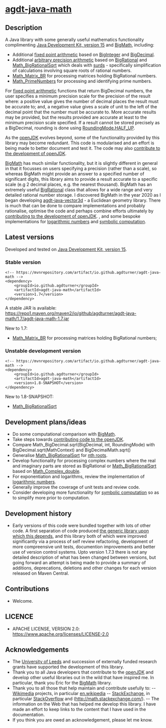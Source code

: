# [agdt-java-math](https://github.com/agdturner/agdt-java-math)

## Description
A Java library with some generally useful mathematics functionality complimenting [Java Development Kit, version 15](https://openjdk.java.net/projects/jdk/15/) and [BigMath](https://github.com/eobermuhlner/big-math), including:
- Additional [fixed point arithmetic](https://en.wikipedia.org/wiki/Fixed-point_arithmetic) based on [BigInteger](https://docs.oracle.com/en/java/javase/15/docs/api/java.base/java/math/BigInteger.html) and [BigDecimal](https://docs.oracle.com/en/java/javase/15/docs/api/java.base/java/math/BigDecimal.html).
- Additional [arbitrary precision arithmetic](https://en.wikipedia.org/wiki/Arbitrary-precision_arithmetic) based on [BigRational](https://github.com/eobermuhlner/big-math/blob/master/ch.obermuhlner.math.big/src/main/java/ch/obermuhlner/math/big/BigRational.java) and [Math_BigRationalSqrt](https://github.com/agdturner/agdt-java-math/blob/master/src/main/java/uk/ac/leeds/ccg/math/Math_BigRationalSqrt.java) which deals with [surds](https://en.wikipedia.org/wiki/Nth_root) - specifically simplification of calculations involving square roots of rational numbers.
- [Math_Matrix_BR](https://github.com/agdturner/agdt-java-math/blob/master/src/main/java/uk/ac/leeds/ccg/math/matrices/Math_Matrix_BR.java) for processing matrices holding BigRational numbers.
- [Math_PrimeNumbers](https://github.com/agdturner/agdt-java-math/blob/master/src/main/java/uk/ac/leeds/ccg/math/primes/Math_PrimeNumbers.java) for processing and identifying prime numbers.

For [fixed point arithmetic](https://en.wikipedia.org/wiki/Fixed-point_arithmetic) functions that return BigDecimal numbers, the user specifies a minimum precision scale for the precision of the result where: a positive value gives the number of decimal places the result must be accurate to; and, a negative value gives a scale of unit to the left of the decimal point that the number must be accurate to. More accurate results may be provided, but the results provided are accurate at least to the minimum precision scale specified. If a result cannot be stored precisely as a BigDecimal, rounding is done using [RoundingMode.HALF_UP](https://docs.oracle.com/en/java/javase/15/docs/api/java.base/java/math/RoundingMode.html#HALF_UP).

As the [openJDK](https://openjdk.java.net/) evolves beyond, some of the functionality provided by this library may become redundant. This code is modularised and an effort is being made to better document and test it. The code may also [contribute to the development of openJDK](https://openjdk.java.net/contribute/). 

[BigMath](https://github.com/eobermuhlner/big-math) has much similar functionality, but it is slightly different in general in that it focusses on users specifying a precision (rather than a scale), so whereas BigMath might provide an answer to a specified number of significant digits, this library aims to provide a result accurate to a specific scale (e.g 2 decimal places, e.g. the nearest thousand). BigMath has an extremely useful [BigRational](https://github.com/eobermuhlner/big-math/blob/master/ch.obermuhlner.math.big/src/main/java/ch/obermuhlner/math/big/BigRational.java) class that allows for a wide range and very detailed rational number storage. I discovered BigMath in the year 2020 as I began developing [agdt-java-vector3d](https://github.com/agdturner/agdt-java-vector3d) - a Euclidean geometry library. There is much that can be done to compare implementations and probably rationalise, optimise the code and perhaps combine efforts ultimately by [contributing to the development of openJDK](https://openjdk.java.net/contribute/).  , and some bespoke implementations for [logarithmic numbers](https://en.wikipedia.org/wiki/Logarithmic_number_system) and [symbolic computation](https://en.wikipedia.org/wiki/Symbolic_computation).  

## Latest versions
Developed and tested on [Java Development Kit, version 15](https://openjdk.java.net/projects/jdk/15/).
### Stable version
```
<!-- https://mvnrepository.com/artifact/io.github.agdturner/agdt-java-math -->
<dependency>
    <groupId>io.github.agdturner</groupId>
    <artifactId>agdt-java-math</artifactId>
    <version>1.7</version>
</dependency>
```
A stable JAR is available:
https://repo1.maven.org/maven2/io/github/agdturner/agdt-java-math/1.7/agdt-java-math-1.7.jar

[//]: # (Move to version history section if/when a new version and summary are added)
New to 1.7:
- [Math_Matrix_BR](https://github.com/agdturner/agdt-java-math/blob/master/src/main/java/uk/ac/leeds/ccg/math/matrices/Math_Matrix_BR.java) for processing matrices holding BigRational numbers;

### Unstable development version
```
<!-- https://mvnrepository.com/artifact/io.github.agdturner/agdt-java-math -->
<dependency>
    <groupId>io.github.agdturner</groupId>
    <artifactId>agdt-java-math</artifactId>
    <version>1.8-SNAPSHOT</version>
</dependency>
```
New to 1.8-SNAPSHOT:
- [Math_BigRationalSqrt](https://github.com/agdturner/agdt-java-math/blob/master/src/main/java/uk/ac/leeds/ccg/math/Math_BigRationalSqrt.java)

## Development plans/ideas
- Do some computational comparison with [BigMath](https://github.com/eobermuhlner/big-math).
- Take steps towards [contributing code to the openJDK](https://openjdk.java.net/contribute/).
- Compare Math_BigDecimal.sqrt(BigDecimal, int, RoundingMode) with BigDecimal.sqrt(MathContext) and BigDecimalMath.sqrt()
- Generalise [Math_BigRationalSqrt](https://github.com/agdturner/agdt-java-math/blob/master/src/main/java/uk/ac/leeds/ccg/math/Math_BigRationalSqrt.java) for [nth roots](https://en.wikipedia.org/wiki/Nth_root).
- Develop functionality for processing complex numbers where the real and imaginary parts are stored as BigRational or [Math_BigRationalSqrt](https://github.com/agdturner/agdt-java-math/blob/master/src/main/java/uk/ac/leeds/ccg/math/Math_BigRationalSqrt.java) based on [Math_Complex_double](https://github.com/agdturner/agdt-java-math/blob/master/src/main/java/uk/ac/leeds/ccg/math/Math_Complex_double.java).
- For exponentiation and logarithms, review the implementation of [logarithmic numbers](https://en.wikipedia.org/wiki/Logarithmic_number_system).
- Generally improve the coverage of unit tests and review code.
- Consider developing more functionality for [symbolic computation](https://en.wikipedia.org/wiki/Symbolic_computation) so as to simplify more prior to computation.

## Development history
- Early versions of this code were bundled together with lots of other code. A first separation of code produced [the generic library upon which this depends](https://github.com/agdturner/agdt-java-generic), and this library both of which were improved significantly via a process of self review refactoring, development of more compreensive unit tests, documention improvements and better use of version control systems. Upto version 1.7.3 there is not any detailed description of what has been changed between versions, but going forward an attempt is being made to provide a summary of additions, deprecations, deletions and other changes for each version released on Maven Central.

## Contributions
- Welcome.

## LICENCE
- APACHE LICENSE, VERSION 2.0: https://www.apache.org/licenses/LICENSE-2.0

## Acknowledgements
- The [University of Leeds](http://www.leeds.ac.uk) and succession of externally funded research grants have supported the development of this library.
- Thank you to all Java developers that contribute to the [openJDK](https://openjdk.java.net/) and develop other useful libraries out in the wild that have inspired me. In particular, thank you Eric for the [BigMath](https://github.com/eobermuhlner/big-math) library.
- Thank you to all those that help maintain and contribute usefully to:
-- [Wikimedia](https://www.wikimedia.org/) projects, in particular [en.wikipedia](https://en.wikipedia.org/wiki/Main_Page)
-- [StackExchange](https://stackexchange.com), in particular [StackOverflow](https://stackoverflow.com/) and (http://math.stackexchange.com/).
-- The information on the Web that has helped me develop this library. I have made an effort to keep links to the content that I have used in the documentation.
- If you think you are owed an acknowledgement, please let me know.
